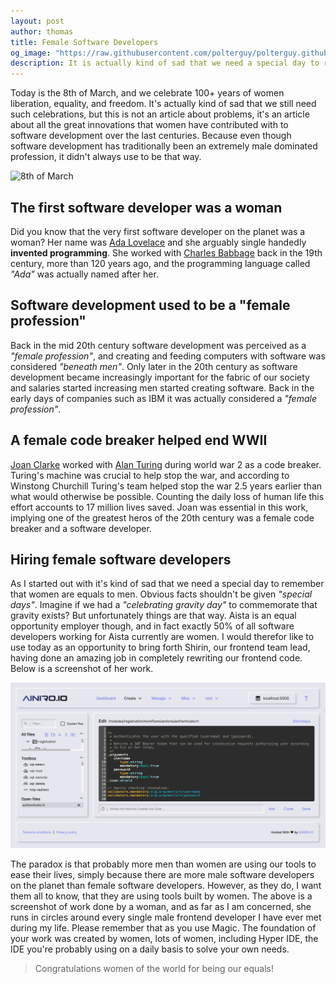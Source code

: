 ```yaml
---
layout: post
author: thomas
title: Female Software Developers
og_image: "https://raw.githubusercontent.com/polterguy/polterguy.github.io/master/images/blogs/march-8.jpg"
description: It is actually kind of sad that we need a special day to remember that women are equals to men. I would therefor like to write an article about women in software.
---
```


Today is the 8th of March, and we celebrate 100+ years of women liberation, equality, and freedom. It's actually kind of sad that we still need such celebrations, but this is not an article about problems, it's an article about all the great innovations that women have contributed with to software development over the last centuries. Because even though software development has traditionally been an extremely male dominated profession, it didn't always use to be that way.

![8th of March](https://raw.githubusercontent.com/polterguy/polterguy.github.io/master/images/blogs/march-8.jpg)

## The first software developer was a woman

Did you know that the very first software developer on the planet was a woman? Her name was [Ada Lovelace](https://en.wikipedia.org/wiki/Ada_Lovelace) and she arguably single handedly **invented programming**. She worked with [Charles Babbage](https://en.wikipedia.org/wiki/Charles_Babbage) back in the 19th century, more than 120 years ago, and the programming language called _"Ada"_ was actually named after her.

## Software development used to be a "female profession"

Back in the mid 20th century software development was perceived as a _"female profession"_, and creating and feeding computers with software was considered _"beneath men"_. Only later in the 20th century as software development became increasingly important for the fabric of our society and salaries started increasing men started creating software. Back in the early days of companies such as IBM it was actually considered a _"female profession"_.

## A female code breaker helped end WWII

[Joan Clarke](https://en.wikipedia.org/wiki/Joan_Clarke) worked with [Alan Turing](https://en.wikipedia.org/wiki/Alan_Turing) during world war 2 as a code breaker. Turing's machine was crucial to help stop the war, and according to Winstong Churchill Turing's team helped stop the war 2.5 years earlier than what would otherwise be possible. Counting the daily loss of human life this effort accounts to 17 million lives saved. Joan was essential in this work, implying one of the greatest heros of the 20th century was a female code breaker and a software developer.

## Hiring female software developers

As I started out with it's kind of sad that we need a special day to remember that women are equals to men. Obvious facts shouldn't be given _"special days"_. Imagine if we had a _"celebrating gravity day"_ to commemorate that gravity exists? But unfortunately things are that way. Aista is an equal opportunity employer though, and in fact exactly 50% of all software developers working for Aista currently are women. I would therefor like to use today as an opportunity to bring forth Shirin, our frontend team lead, having done an amazing job in completely rewriting our frontend code. Below is a screenshot of her work.

![Hyper IDE](https://raw.githubusercontent.com/polterguy/polterguy.github.io/master/images/og-hyper-ide-2.jpg)

The paradox is that probably more men than women are using our tools to ease their lives, simply because there are more male software developers on the planet than female software developers. However, as they do, I want them all to know, that they are using tools built by women. The above is a screenshot of work done by a woman, and as far as I am concerned, she runs in circles around every single male frontend developer I have ever met during my life. Please remember that as you use Magic. The foundation of your work was created by women, lots of women, including Hyper IDE, the IDE you're probably using on a daily basis to solve your own needs.

> Congratulations women of the world for being our equals!
